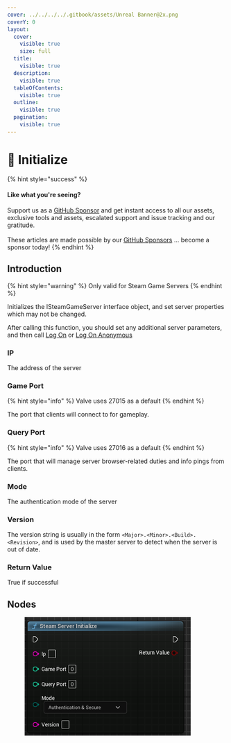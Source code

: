 ```yaml
---
cover: ../../../../.gitbook/assets/Unreal Banner@2x.png
coverY: 0
layout:
  cover:
    visible: true
    size: full
  title:
    visible: true
  description:
    visible: true
  tableOfContents:
    visible: true
  outline:
    visible: true
  pagination:
    visible: true
---
```


# 🔵 Initialize

{% hint style="success" %}
#### Like what you're seeing?

Support us as a [GitHub Sponsor](../../../../become-a-sponsor/) and get instant access to all our assets, exclusive tools and assets, escalated support and issue tracking and our gratitude.\
\
These articles are made possible by our [GitHub Sponsors](../../../../become-a-sponsor/) ... become a sponsor today!
{% endhint %}

## Introduction

{% hint style="warning" %}
Only valid for Steam Game Servers
{% endhint %}

Initializes the ISteamGameServer interface object, and set server properties which may not be changed.

After calling this function, you should set any additional server parameters, and then call [Log On](log-on.md) or [Log On Anonymous](log-on-anonymous.md)

### IP

The address of the server

### Game Port

{% hint style="info" %}
Valve uses 27015 as a default
{% endhint %}

The port that clients will connect to for gameplay.

### Query Port

{% hint style="info" %}
Valve uses 27016 as a default
{% endhint %}

The port that will manage server browser-related duties and info pings from clients.

### Mode

The authentication mode of the server

### Version

The version string is usually in the form `<Major>.<Minor>.<Build>.<Revision>`, and is used by the master server to detect when the server is out of date.

### Return Value

True if successful

## Nodes

<figure><img src="../../../../.gitbook/assets/image (11) (1) (1).png" alt=""><figcaption></figcaption></figure>
